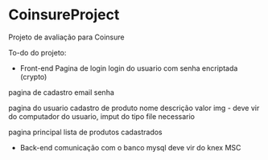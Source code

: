 # CoinsureProject
Projeto de avaliação para Coinsure

To-do do projeto:

- Front-end
Pagina de login
  login do usuario com senha encriptada (crypto)
  
pagina de cadastro
  email
  senha   

pagina do usuario
  cadastro de produto 
    nome
    descrição
    valor
    img - deve vir do computador do usuario, imput do tipo file necessario

pagina principal
  lista de produtos cadastrados 

- Back-end
  comunicação com o banco mysql deve vir do knex
  MSC